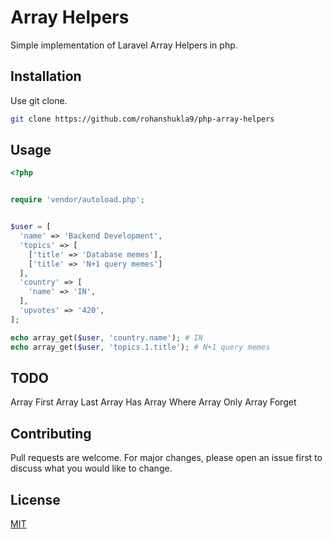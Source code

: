 # Array Helpers

Simple implementation of Laravel Array Helpers in php.

## Installation

Use git clone.

```bash
git clone https://github.com/rohanshukla9/php-array-helpers
```

## Usage

```php
<?php


require 'vendor/autoload.php';


$user = [
  'name' => 'Backend Development',
  'topics' => [
    ['title' => 'Database memes'],
    ['title' => 'N+1 query memes']
  ],
  'country' => [
    'name' => 'IN',
  ],
  'upvotes' => '420',
];

echo array_get($user, 'country.name'); # IN
echo array_get($user, 'topics.1.title'); # N+1 query memes
```

## TODO

Array First
Array Last
Array Has
Array Where
Array Only
Array Forget

## Contributing

Pull requests are welcome. For major changes, please open an issue first to discuss what you would like to change.

## License

[MIT](https://choosealicense.com/licenses/mit/)
